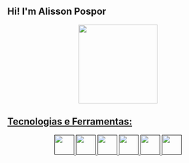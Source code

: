 ## Hi! I'm Alisson Pospor
<div align="center">
  <a href="https://github.com/alipospor">
  <img height="180em" src="https://github-readme-stats.vercel.app/api/top-langs?username=alipospor&layout=compact&theme=gruvbox"/>
</div>

## Tecnologias e Ferramentas: 
<div align="center">
  <a href="">
    <img src="https://cdn.jsdelivr.net/gh/devicons/devicon/icons/angularjs/angularjs-original.svg" width="45" height="45"/>
  </a>
  <a href="">
    <img src="https://cdn.jsdelivr.net/gh/devicons/devicon/icons/typescript/typescript-plain.svg" width="45" height="45"/>
  </a>
  <a href="">
    <img src="https://cdn.jsdelivr.net/gh/devicons/devicon/icons/javascript/javascript-original.svg" width="45" height="45"/>
  </a>
  <a href="">
    <img src="https://cdn.jsdelivr.net/gh/devicons/devicon/icons/html5/html5-original.svg" width="45" height="45"/>
  </a>
  <a href="">
    <img src="https://cdn.jsdelivr.net/gh/devicons/devicon/icons/css3/css3-original.svg" width="45" height="45"/>
  </a>
  <a href="">
    <img src="https://cdn.jsdelivr.net/gh/devicons/devicon/icons/php/php-plain.svg" width="45" height="45"/>
  </a>
</div>


<!--https://cdn.jsdelivr.net/gh/devicons/devicon/icons/java/java-original-wordmark.svg
**alipospor/alipospor** is a ✨ _special_ ✨ repository because its `README.md` (this file) appears on your GitHub profile.
https://cdn.jsdelivr.net/gh/devicons/devicon/icons/javascript/javascript-original.svg
https://cdn.jsdelivr.net/gh/devicons/devicon/icons/html5/html5-original.svg
https://cdn.jsdelivr.net/gh/devicons/devicon/icons/php/php-original.svg
Here are some ideas to get you started:

- 🔭 I’m currently working on ...
- 🌱 I’m currently learning ...
- 👯 I’m looking to collaborate on ...
- 🤔 I’m looking for help with ...
- 💬 Ask me about ...
- 📫 How to reach me: ...
- 😄 Pronouns: ...
- ⚡ Fun fact: ...
-->
